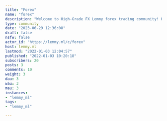 ```yaml
---
title: "Forex" 
name: "forex"
description: "Welcome to High-Grade FX Lemmy forex trading community! Here you can converse about trading ideas, strategies, trading psychology, and nearly everything in between. We have a telegram group channel run by professional traders where we post trading signals to help you maintain a high success rate over the forex market.We will be posting trading results from time to time and we will consider posting a free signal on a random day every week.Telegram link => https://t.me/HIghGeeFXCommunity rules:*No Spamming*No trolling*No ads*No Promotional activity or   Advertisement"
type: community
date: "2023-06-29 12:36:08"
draft: false
nsfw: false
actor_id: "https://lemmy.ml/c/forex"
host: lemmy.ml
lastmod: "2022-01-03 12:04:57"
published: "2022-01-03 10:20:18"
subscribers: 20
posts: 3
comments: 10
weight: 3
dau: 3
wau: 3
mau: 3
instances:
- "lemmy_ml"
tags: 
- "lemmy_ml"

---
```

